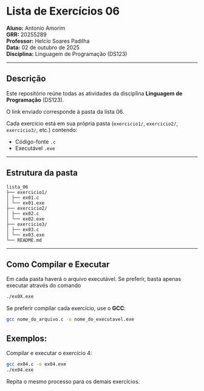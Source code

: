 # Lista de Exercícios 06

**Aluno:** Antonio Amorim  
**GRR:** 20255289  
**Professor:** Helcio Soares Padilha  
**Data:** 02 de outubro de 2025  
**Disciplina:** Linguagem de Programação (DS123)  

---

## Descrição
Este repositório reúne todas as atividades da disciplina **Linguagem de Programação** (DS123).

O link enviado corresponde à pasta da lista 06.

Cada exercício está em sua própria pasta (`exercicio1/`, `exercicio2/`, `exercicio3/`, etc.) contendo:

- Código-fonte `.c`  
- Executável `.exe`  

---

## Estrutura da pasta
```
lista_06
├── exercicio1/
│ ├── ex01.c
│ └── ex01.exe
├── exercicio2/
│ ├── ex02.c
│ └── ex02.exe
├── exercicio3/
│ ├── ex03.c
│ └── ex03.exe
└── README.md
```
---

## Como Compilar e Executar

Em cada pasta haverá o arquivo executável. Se preferir, basta apenas executar através do comando
```bash
./ex0X.exe
```

Se preferir compilar cada exercício, use o **GCC**:

```bash
gcc nome_do_arquivo.c -o nome_do_executavel.exe
```
## Exemplos:

Compilar e executar o exercício 4:

```bash
gcc ex04.c -o ex04.exe
./ex04.exe
```

Repita o mesmo processo para os demais exercícios.